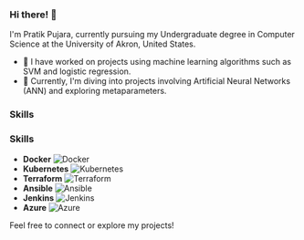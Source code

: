 ### Hi there! 👋

I'm Pratik Pujara, currently pursuing my Undergraduate degree in Computer Science at the University of Akron, United States. 

- 🔭 I have worked on projects using machine learning algorithms such as SVM and logistic regression.
- 🔭 Currently, I'm diving into projects involving Artificial Neural Networks (ANN) and exploring metaparameters.

### Skills

### Skills

- **Docker** ![Docker](https://www.docker.com/sites/default/files/d8/2019-07/Moby-logo.png)
- **Kubernetes** ![Kubernetes](https://upload.wikimedia.org/wikipedia/commons/thumb/3/39/Kubernetes_logo_without_workmark.svg/1024px-Kubernetes_logo_without_workmark.svg.png)
- **Terraform** ![Terraform](https://www.terraform.io/assets/images/og-image-8b3e4f7d.png)
- **Ansible** ![Ansible](https://www.ansible.com/hubfs/2017_Images/Assets/Ansible-Facebook-1200x630.png)
- **Jenkins** ![Jenkins](https://www.jenkins.io/images/logos/jenkins/jenkins.png)
- **Azure** ![Azure](https://docs.microsoft.com/en-us/azure/architecture/icons/png/azure-symbol-color.png)

Feel free to connect or explore my projects!

<!--
**Pratik0188/Pratik0188** is a ✨ _special_ ✨ repository because its `README.md` (this file) appears on your GitHub profile.

Here are some ideas to get you started:

- 🔭 I’m currently working on ANN, metaparameters projects...
- 🌱 I’m currently learning ML and DevOps...
- 👯 I’m looking to collaborate on ...
- 🤔 I’m looking for help with ...
- 💬 Ask me about ...
- 📫 How to reach me: ...
- 😄 Pronouns: ...
- ⚡ Fun fact: ...
-->
